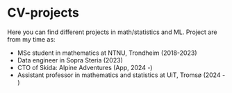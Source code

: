 # CV-projects  

Here you can find different projects in math/statistics and ML.
Project are from my time as:
* MSc student in mathematics at NTNU, Trondheim (2018-2023)
* Data engineer in Sopra Steria (2023)
* CTO of Skida: Alpine Adventures (App, 2024 -)
* Assistant professor in mathematics and statistics at UiT, Tromsø (2024 - ) 
